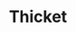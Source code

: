 ---
title: "Thicket"
year: 2024
description: "Glazed ceramic stoneware."
size: "12” x 14” x 1.5”"
count: 0
selected: true
---